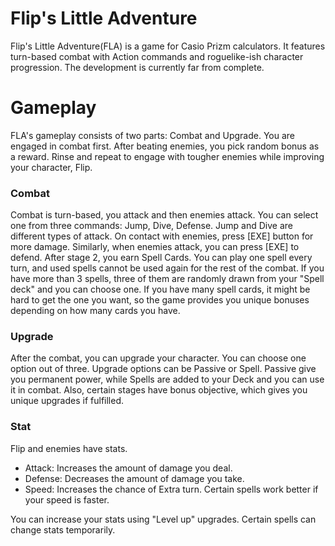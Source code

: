 # Flip's Little Adventure
Flip's Little Adventure(FLA) is a game for Casio Prizm calculators. It features turn-based combat with Action commands and roguelike-ish character progression.
The development is currently far from complete.

# Gameplay
FLA's gameplay consists of two parts: Combat and Upgrade. You are engaged in combat first. After beating enemies, you pick random bonus as a reward. Rinse and repeat to engage with tougher enemies while improving your character, Flip.

### Combat
Combat is turn-based, you attack and then enemies attack. You can select one from three commands: Jump, Dive, Defense. Jump and Dive are different types of attack. On contact with enemies, press [EXE] button for more damage. Similarly, when enemies attack, you can press [EXE] to defend.
After stage 2, you earn Spell Cards. You can play one spell every turn, and used spells cannot be used again for the rest of the combat. If you have more than 3 spells, three of them are randomly drawn from your "Spell deck" and you can choose one. If you have many spell cards, it might be hard to get the one you want, so the game provides you unique bonuses depending on how many cards you have.

### Upgrade
After the combat, you can upgrade your character. You can choose one option out of three. Upgrade options can be Passive or Spell. Passive give you permanent power, while Spells are added to your Deck and you can use it in combat.
Also, certain stages have bonus objective, which gives you unique upgrades if fulfilled.

### Stat
Flip and enemies have stats.
- Attack: Increases the amount of damage you deal.
- Defense: Decreases the amount of damage you take.
- Speed: Increases the chance of Extra turn. Certain spells work better if your speed is faster.

You can increase your stats using "Level up" upgrades. Certain spells can change stats temporarily.
